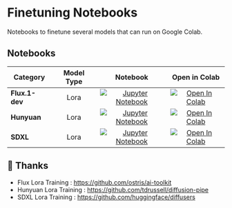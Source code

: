 # Finetuning Notebooks

Notebooks to finetune several models that can run on Google Colab. 

## Notebooks

<div align="center">

| Category       | Model Type |                                                                                                       Notebook                                                                                                        |                                                                                                    Open in Colab                                                                                                     |
|----------------|:---:|:---------------------------------------------------------------------------------------------------------------------------------------------------------------------------------------------------------------------:|:--------------------------------------------------------------------------------------------------------------------------------------------------------------------------------------------------------------------:|
| **Flux.1-dev** | Lora | [![Jupyter Notebook](https://img.shields.io/badge/Jupyter-Notebook-orange?style=flat&logo=jupyter)](https://github.com/jhj0517/finetuning-notebooks/blob/master/flux/finetuning_notebooks_flux_lora_dreambooth.ipynb) | [![Open In Colab](https://colab.research.google.com/assets/colab-badge.svg)](https://colab.research.google.com/github/jhj0517/finetuning-notebooks/blob/master/flux/finetuning_notebooks_flux_lora_dreambooth.ipynb) |
| **Hunyuan**    | Lora |   [![Jupyter Notebook](https://img.shields.io/badge/Jupyter-Notebook-orange?style=flat&logo=jupyter)](https://github.com/jhj0517/finetuning-notebooks/blob/master/hunyuan/finetuning_notebooks_hunyuan_lora.ipynb)    |   [![Open In Colab](https://colab.research.google.com/assets/colab-badge.svg)](https://colab.research.google.com/github/jhj0517/finetuning-notebooks/blob/master/hunyuan/finetuning_notebooks_hunyuan_lora.ipynb)    |
| **SDXL**       | Lora |     [![Jupyter Notebook](https://img.shields.io/badge/Jupyter-Notebook-orange?style=flat&logo=jupyter)](https://github.com/jhj0517/finetuning-notebooks/blob/master/sdxl/finetuning_notebooks_sdxl_lora_dreambooth.ipynb)     | [![Open In Colab](https://colab.research.google.com/assets/colab-badge.svg)](https://colab.research.google.com/github/jhj0517/finetuning-notebooks/blob/master/sdxl/finetuning_notebooks_sdxl_lora_dreambooth.ipynb) |

</div>

## 🌺 Thanks

- Flux Lora Training : https://github.com/ostris/ai-toolkit
- Hunyuan Lora Training : https://github.com/tdrussell/diffusion-pipe
- SDXL Lora Training : https://github.com/huggingface/diffusers
